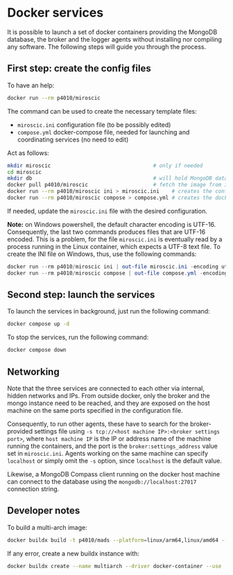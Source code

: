 # Docker services

It is possible to launch a set of docker containers providing the MongoDB database, the broker and the logger agents without installing nor compiling any software. The following steps will guide you through the process.

## First step: create the config files

To have an help:

```bash
docker run --rm p4010/miroscic
```

The command can be used to create the necessary template files:

- `miroscic.ini` configuration file (to be possibly edited)
- `compose.yml` docker-compose file, needed for launching and coordinating services (no need to edit)

Act as follows:

```bash
mkdir miroscic                                 # only if needed
cd miroscic
mkdir db                                       # will hold MongoDB data
docker pull p4010/miroscic                     # fetch the image from internet
docker run --rm p4010/miroscic ini > miroscic.ini    # creates the configuration file
docker run --rm p4010/miroscic compose > compose.yml # creates the docker-compose file
```

If needed, update the `miroscic.ini` file with the desired configuration.

**Note:** on Windows powershell, the default character encoding is UTF-16. Consequently, the last two commands produces files that are UTF-16 encoded. This is a problem, for the file `miroscic.ini` is eventually read by a process running in the Linux container, which expects a UTF-8 text file. To create the INI file on Windows, thus, use the following commands:

```powershell
docker run --rm p4010/miroscic ini | out-file miroscic.ini -encoding utf8
docker run --rm p4010/miroscic compose | out-file compose.yml -encoding utf8
```

## Second step: launch the services

To launch the services in background, just run the following command:

```bash
docker compose up -d
```

To stop the services, run the following command:

```bash
docker compose down
```

## Networking

Note that the three services are connected to each other via internal, hidden networks and IPs. From outside docker, only the broker and the mongo instance need to be reached, and they are exposed on the host machine on the same ports specified in the configuration file.

Consequently, to run other agents, these have to search for the broker-provided settings file using `-s tcp://<host machine IP>:<broker settings port>`, where `host machine IP` is the IP or address name of the machine running the containers, and the port is the `broker:settings_address` value set in `miroscic.ini`. Agents working on the same machine can specify `localhost` or simply omit the `-s` option, since `localhost` is the default value.

Likewise, a MongoDB Compass client running on the docker host machine can connect to the database using the `mongodb://localhost:27017` connection string.

## Developer notes

To build a multi-arch image:

```bash
docker buildx build -t p4010/mads --platform=linux/arm64,linux/amd64 --push .
```

If any error, create a new buildx instance with:

```bash
docker buildx create --name multiarch --driver docker-container --use
```

